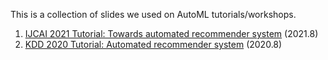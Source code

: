 This is a collection of slides we used on AutoML tutorials/workshops.

1. [IJCAI 2021 Tutorial: Towards automated recommender system](https://quanmingyao.github.io/AutoML.github.io/ijcai21-tutorial.html) (2021.8)
2. [KDD 2020 Tutorial: Automated recommender system](https://sites.google.com/view/kdd20-marketplace-autorecsys/) (2020.8)
